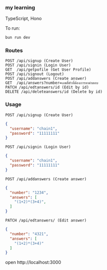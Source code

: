 ### my learning
TypeScript, Hono

To run:
```sh
bun run dev
```
### Routes

```
POST /api/signup (Create User)
POST /api/signin (Login User)
GET  /api/getpofile (Get User Profile)
POST /api/signout (Logout)
POST /api/addanswers (Create answer)
GET  /api/answers?number=เลขสี่ตัวที่ต้องการหาคำตอบ
PATCH /api/edtanswers/id (Edit by id)
DELETE /api/deleteanswers/id (Delete by id)
```


### Usage

```
POST /api/signup (Create User)
```

```json
{
  "username": "chain1",
  "password": "11111111"
}

```

```
POST /api/signin (Login User)
```

```json
{
  "username": "chain1",
  "password": "11111111"
}
```

```
POST /api/addanswers (Create answer)
```

```json
{
  "number": "1234",
  "answers": [
    "(1+2)*(3+4)",
  ]
}
```

```
PATCH /api/edtanswers/ (Edit answer)
```

```json
{
  "number": "4321",
  "answers": [
    "(1+2)*(3+4)"
  ]
}
```

open http://localhost:3000
